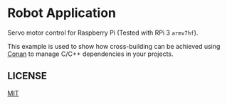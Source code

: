 # Robot Application

Servo motor control for Raspberry Pi (Tested with RPi 3 ``armv7hf``).

This example is used to show how cross-building can be achieved using [Conan](https://conan.io) to manage C/C++ dependencies in your
projects.

## LICENSE

[MIT](LICENSE)